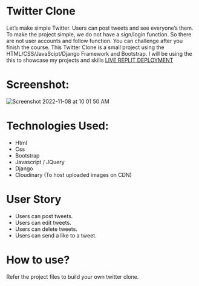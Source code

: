 # Twitter Clone
Let’s make simple Twitter. Users can post tweets and see everyone’s them. To make the project simple, we do not have a sign/login function. So there are not user accounts and follow function. You can challenge after you finish the course. This Twitter Clone is a small project using the HTML/CSS/JavaScipt/Django Framework and Bootstrap. I will be using the this to showcase my projects and skills [LIVE REPLIT DEPLOYMENT](https://shubham-twitter.jstackshubham.repl.co/)

# Screenshot:
![Screenshot 2022-11-08 at 10 01 50 AM](https://user-images.githubusercontent.com/100840176/200475677-eed6a3e2-f4e3-49a8-836a-6ece8925f59d.png)
 
# Technologies Used:
* Html
* Css
* Bootstrap
* Javascript / JQuery
* Django
* Cloudinary (To host uploaded images on CDN)

# User Story
* Users can post tweets.
* Users can edit tweets.
* Users can delete tweets.
* Users can send a like to a tweet.
 
# How to use?
Refer the project files to build your own twitter clone.
